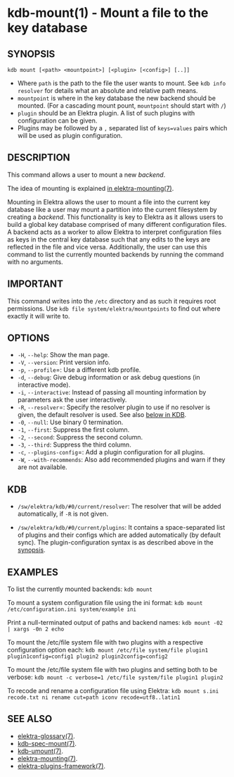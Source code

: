 kdb-mount(1) - Mount a file to the key database
===============================================

## SYNOPSIS

`kdb mount [<path> <mountpoint>] [<plugin> [<config>] [..]]`  

- Where `path` is the path to the file the user wants to mount.
  See `kdb info resolver` for details what an absolute and relative path means.
- `mountpoint` is where in the key database the new backend should be mounted. (For a cascading mount pount, `mountpoint` should start with `/`)  
- `plugin` should be an Elektra plugin.
  A list of such plugins with configuration can be given.
- Plugins may be followed by a `,` separated list of `keys=values` pairs which will be used as plugin configuration.


## DESCRIPTION

This command allows a user to mount a new *backend*.

The idea of mounting is explained [in elektra-mounting(7)](elektra-mounting.md).

Mounting in Elektra allows the user to mount a file into the current key database like a user may mount a partition into the current filesystem by creating a *backend*.
This functionality is key to Elektra as it allows users to build a global key database comprised of many different configuration files.
A backend acts as a worker to allow Elektra to interpret configuration files as keys in the central key database such that any edits to the keys are reflected in the file and vice versa.
Additionally, the user can use this command to list the currently mounted backends by running the command with no arguments.



## IMPORTANT

This command writes into the `/etc` directory and as such it requires root permissions.
Use `kdb file system/elektra/mountpoints` to find out where exactly it will write to.


## OPTIONS

- `-H`, `--help`:
  Show the man page.
- `-V`, `--version`:
  Print version info.
- `-p`, `--profile`=<profile>:
  Use a different kdb profile.
- `-d`, `--debug`:
  Give debug information or ask debug questions (in interactive mode).
- `-i`, `--interactive`:
  Instead of passing all mounting information by parameters ask the user interactively.
- `-R`, `--resolver`=<name>:
  Specify the resolver plugin to use if no resolver is given, the default resolver is used.
  See also [below in KDB](#KDB).
- `-0`, `--null`:
  Use binary 0 termination.
- `-1`, `--first`:
  Suppress the first column.
- `-2`, `--second`:
  Suppress the second column.
- `-3`, `--third`:
  Suppress the third column.
- `-c`, `--plugins-config`=<config>:
  Add a plugin configuration for all plugins.
- `-W`, `--with-recommends`:
  Also add recommended plugins and warn if they are not available.



## KDB

- `/sw/elektra/kdb/#0/current/resolver`:
  The resolver that will be added automatically, if `-R` is not given.

- `/sw/elektra/kdb/#0/current/plugins`:
  It contains a space-separated list of plugins and their configs
  which are added automatically (by default sync).
  The plugin-configuration syntax is as described above in the
  [synopsis](#SYNOPSIS).



## EXAMPLES

To list the currently mounted backends:
	`kdb mount`

To mount a system configuration file using the ini format:
	`kdb mount /etc/configuration.ini system/example ini`

Print a null-terminated output of paths and backend names:
	`kdb mount -02 | xargs -0n 2 echo`

To mount the /etc/file system file with two plugins with a respective configuration option each:
	`kdb mount /etc/file system/file plugin1 plugin1config=config1 plugin2 plugin2config=config2`

To mount the /etc/file system file with two plugins and setting both to be verbose:
	`kdb mount -c verbose=1 /etc/file system/file plugin1 plugin2`

To recode and rename a configuration file using Elektra:
	`kdb mount s.ini recode.txt ni rename cut=path iconv recode=utf8..latin1`

## SEE ALSO

- [elektra-glossary(7)](elektra-glossary.md).
- [kdb-spec-mount(7)](kdb-spec-mount.md).
- [kdb-umount(7)](kdb-umount.md).
- [elektra-mounting(7)](elektra-mounting.md).
- [elektra-plugins-framework(7)](elektra-plugins-framework.md).

